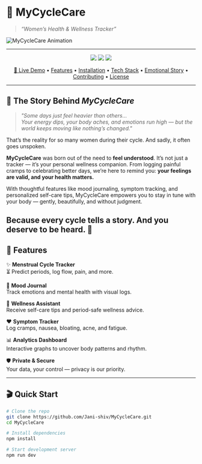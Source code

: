 # 🌸 MyCycleCare

> _“Women’s Health & Wellness Tracker”_

![MyCycleCare Animation](https://media.giphy.com/media/v1.Y2lkPTc5MGI3NjExeDVyNXQycWVwamZycGdyOXhnNWZ6bmxrdmdlMHhzNXZlMHVucGt1ayZlcD12MV9zdGlja2Vyc19zZWFyY2gmY3Q9cw/wa0YVWljRtekMUfke6/giphy.gif)

---
<p align="center">
  <a href="https://github.com/Jani-shiv/MyCycleCare/stargazers"><img src="https://img.shields.io/github/stars/Jani-shiv/MyCycleCare?style=social" /></a>
  <a href="https://github.com/Jani-shiv/MyCycleCare/watchers"><img src="https://img.shields.io/github/watchers/Jani-shiv/MyCycleCare?style=social" /></a>
  <a href="https://github.com/Jani-shiv/MyCycleCare/network/members"><img src="https://img.shields.io/github/forks/Jani-shiv/MyCycleCare?style=social" /></a>
</p>

<p align="center">
  <a href="https://my-cycle-care.vercel.app" target="_blank">🚀 Live Demo</a> •
  <a href="#features">Features</a> •
  <a href="#installation">Installation</a> •
  <a href="#tech-stack">Tech Stack</a> •
  <a href="#story">Emotional Story</a> •
  <a href="#contributing">Contributing</a> •
  <a href="#license">License</a>
</p>


---
## 💌 The Story Behind *MyCycleCare*

> _"Some days just feel heavier than others…  
> Your energy dips, your body aches, and emotions run high — but the world keeps moving like nothing’s changed."_

That’s the reality for so many women during their cycle. And sadly, it often goes unspoken.

**MyCycleCare** was born out of the need to **feel understood**. It’s not just a tracker — it’s your personal wellness companion. From logging painful cramps to celebrating better days, we’re here to remind you: **your feelings are valid, and your health matters.**

With thoughtful features like mood journaling, symptom tracking, and personalized self-care tips, MyCycleCare empowers you to stay in tune with your body — gently, beautifully, and without judgment.

Because every cycle tells a story. And **you deserve to be heard**. 🌸
---

## 🌟 Features

✨ **Menstrual Cycle Tracker**  
⏳ Predict periods, log flow, pain, and more.

📝 **Mood Journal**  
Track emotions and mental health with visual logs.

🌿 **Wellness Assistant**  
Receive self-care tips and period-safe wellness advice.

❤️ **Symptom Tracker**  
Log cramps, nausea, bloating, acne, and fatigue.

📊 **Analytics Dashboard**  
Interactive graphs to uncover body patterns and rhythm.

🛡️ **Private & Secure**  
Your data, your control — privacy is our priority.


---

## 🎬 Quick Start

```bash
# Clone the repo
git clone https://github.com/Jani-shiv/MyCycleCare.git
cd MyCycleCare

# Install dependencies
npm install

# Start development server
npm run dev
